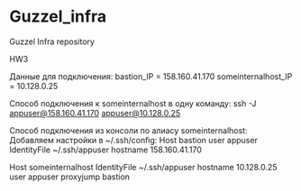 # Guzzel_infra
Guzzel Infra repository

HW3

Данные для подключения:
bastion_IP = 158.160.41.170
someinternalhost_IP = 10.128.0.25

Способ подключения к someinternalhost в одну команду:
ssh -J appuser@158.160.41.170 appuser@10.128.0.25

Способ подключения из консоли по алиасу someinternalhost:
Добавляем настройки в ~/.ssh/config:
Host bastion
  user appuser
  IdentityFile ~/.ssh/appuser
  hostname 158.160.41.170

Host someinternalhost
  IdentityFile ~/.ssh/appuser
  hostname 10.128.0.25
  user appuser
  proxyjump bastion
